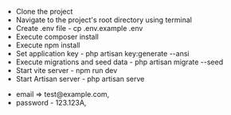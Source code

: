 <ul>
<li>Clone the project</li>
<li>Navigate to the project's root directory using terminal</li>
<li>Create .env file - cp .env.example .env</li>
<li>Execute composer install</li>
<li>Execute npm install</li>
<li>Set application key - php artisan key:generate --ansi</li>
<li>Execute migrations and seed data - php artisan migrate --seed</li>
<li>Start vite server - npm run dev</li>
<li>Start Artisan server - php artisan serve</li>
</ul>
<ul>
<li>email => test@example.com,
<li>password  - 123.123A,
</ul>
